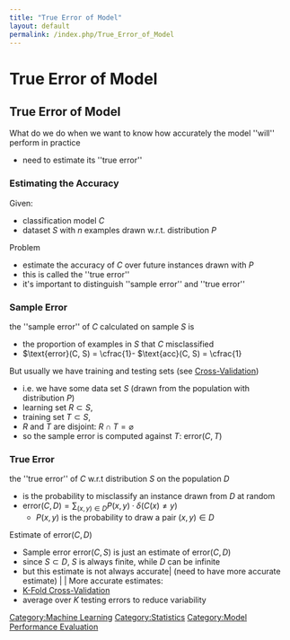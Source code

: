```yaml
---
title: "True Error of Model"
layout: default
permalink: /index.php/True_Error_of_Model
---
```


# True Error of Model

## True Error of Model
What do we do when we want to know how accurately the model ''will'' perform in practice
- need to estimate its ''true error''


### Estimating the Accuracy
Given: 
- classification model $C$ 
- dataset $S$ with $n$ examples drawn w.r.t. distribution $P$ 

Problem 
- estimate the accuracy of $C$ over future instances drawn with $P$ 
- this is called the ''true error''
- it's important to distinguish ''sample error'' and ''true error''


### Sample Error
the ''sample error'' of $C$ calculated on sample $S$ is
- the proportion of examples in $S$ that $C$ misclassified
- $\text{error}(C, S) = \cfrac{1}- $\text{acc}(C, S)  = \cfrac{1}

But usually we have training and testing sets (see [Cross-Validation](Cross-Validation))
- i.e. we have some data set $S$ (drawn from the population with distribution $P$) 
- learning set $R \subset S$,
- training set $T \subset S$,
- $R$ and $T$ are disjoint: $R \cap T = \varnothing$
- so the sample error is computed against $T$: $\text{error}(C, T)$


### True Error
the ''true error'' of $C$ w.r.t distribution $S$ on the population $D$
- is the probability to misclassify an instance drawn from $D$ at random
- $\text{error}(C, D) = \sum_{(x,y) \in D} P(x, y) \cdot \delta(C(x) \ne y)$
  - $P(x, y)$ is the probability to draw a pair $(x,y) \in D$


Estimate of $\text{error}(C, D)$
- Sample error $\text{error}(C, S)$ is just an estimate of $\text{error}(C, D)$
- since $S \subset D$, $S$ is always finite, while $D$ can be infinite 
- but this estimate is not always accurate|   (need to have more accurate estimate) | |
More accurate estimates:
- [K-Fold Cross-Validation](K-Fold_Cross-Validation)
- average over $K$ testing errors to reduce variability 


[Category:Machine Learning](Category_Machine_Learning)
[Category:Statistics](Category_Statistics)
[Category:Model Performance Evaluation](Category_Model_Performance_Evaluation)